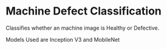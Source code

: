 # Machine Defect Classification
Classifies whether an machine image is Healthy or Defective.

Models Used are Inception V3 and MobileNet 
